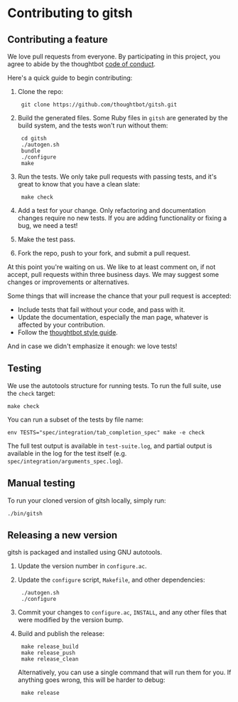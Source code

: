# Contributing to gitsh

## Contributing a feature

We love pull requests from everyone. By participating in this project, you
agree to abide by the thoughtbot [code of conduct].

[code of conduct]: https://thoughtbot.com/open-source-code-of-conduct

Here's a quick guide to begin contributing:

1. Clone the repo:

        git clone https://github.com/thoughtbot/gitsh.git

2. Build the generated files. Some Ruby files in `gitsh` are generated by the
   build system, and the tests won't run without them:

        cd gitsh
        ./autogen.sh
        bundle
        ./configure
        make

3. Run the tests. We only take pull requests with passing tests, and it's great
   to know that you have a clean slate:

        make check

4. Add a test for your change. Only refactoring and documentation changes
   require no new tests. If you are adding functionality or fixing a bug, we
   need a test!

5. Make the test pass.

6. Fork the repo, push to your fork, and submit a pull request.


At this point you're waiting on us. We like to at least comment on, if not
accept, pull requests within three business days. We may suggest some changes or
improvements or alternatives.

Some things that will increase the chance that your pull request is accepted:

* Include tests that fail without your code, and pass with it.
* Update the documentation, especially the man page, whatever is affected by
  your contribution.
* Follow the [thoughtbot style guide][style-guide].

And in case we didn't emphasize it enough: we love tests!

## Testing

We use the autotools structure for running tests. To run the full suite,
use the `check` target:

    make check

You can run a subset of the tests by file name:

    env TESTS="spec/integration/tab_completion_spec" make -e check

The full test output is available in `test-suite.log`, and partial
output is available in the log for the test itself (e.g.
`spec/integration/arguments_spec.log`).

## Manual testing

To run your cloned version of gitsh locally, simply run:

    ./bin/gitsh

## Releasing a new version

gitsh is packaged and installed using GNU autotools.

1. Update the version number in `configure.ac`.

2. Update the `configure` script, `Makefile`, and other dependencies:

        ./autogen.sh
        ./configure

3. Commit your changes to `configure.ac`, `INSTALL`, and any other files that
   were modified by the version bump.

4. Build and publish the release:

        make release_build
        make release_push
        make release_clean

    Alternatively, you can use a single command that will run them for you. If
    anything goes wrong, this will be harder to debug:

        make release

[style-guide]: https://github.com/thoughtbot/guides/tree/master/style#ruby
